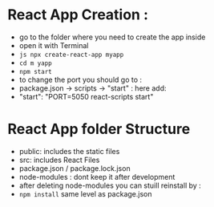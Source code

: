 # React App Creation :

- go to the folder where you need to create the app inside
- open it with Terminal
- `js npx create-react-app myapp`
- `cd m yapp`
- `npm start`
- to change the port you should go to :
- package.json -> scripts -> "start" : here add:
- "start": "PORT=5050 react-scripts start"

# React App folder Structure

- public: includes the static files
- src: includes React Files
- package.json / package.lock.json
- node-modules : dont keep it after development
- after deleting node-modules you can stuill reinstall by :
- `npm install` same level as package.json

